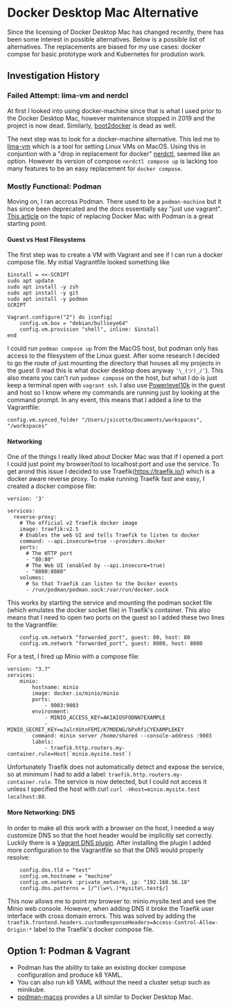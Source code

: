 # Docker Desktop Mac Alternative
Since the licensing of Docker Desktop Mac has changed recently, there has been some interest in possible alternatives. Below is a possible list of alternatives.
The replacements are biased for my use cases: docker compse for basic prototype work and Kubernetes for prodution work.

## Investigation History
### Failed Attempt: lima-vm and nerdcl
At first I looked into using docker-machine since that is what I used prior to the Docker Desktop Mac, however maintenance stopped in 2019 and the project is now dead. Similarly, [boot2docker](https://github.com/boot2docker/boot2docker) is dead as well.

The next step was to look for a docker-machine alternative. This led me to [lima-vm](https://github.com/lima-vm/lima) which is a tool for setting Linux VMs on MacOS. Using this in conjuntion with a "drop in replacement for docker" [nerdctl](https://github.com/containerd/nerdctl), seemed like an option. However its version of compose `nerdctl compose up` is lacking too many features to be an easy replacement for `docker compose`.

### Mostly Functional: Podman
Moving on, I ran accross Podman. There used to be a `podman-machine` but it has since been deprecated and the docs essentially say "just use vagrant". [This article](https://marcusnoble.co.uk/2021-09-01-migrating-from-docker-to-podman/) on the topic of replacing Docker Mac with Podman is a great starting point.

#### Guest vs Host Filesystems
The first step was to create a VM with Vagrant and see if I can run a docker compose file. My initial Vagrantfile looked something like
```
$install = <<-SCRIPT
sudo apt update
sudo apt install -y zsh
sudo apt install -y git
sudo apt install -y podman
SCRIPT

Vagrant.configure("2") do |config|
    config.vm.box = "debian/bullseye64"
    config.vm.provision "shell", inline: $install
end
```
I could run `podman compose up` from the MacOS host, but podman only has access to the filesystem of the Linux guest. After some research I decided to go the route of just mounting the directory that houses all my projects in the guest (I read this is what docker desktop does anyway `¯\_(ツ)_/¯`). This also means you can't run `podman compose` on the host, but what I do is just keep a terminal open with `vagrant ssh`. I also use [Powerlevel10k](https://github.com/romkatv/powerlevel10k) in the guest and host so I know where my commands are running just by looking at the command prompt. In any event, this means that I added a line to the Vagrantfile:
```
config.vm.synced_folder "/Users/jsicotte/Documents/workspaces", "/workspaces"
```

#### Networking
One of the things I really liked about Docker Mac was that if I opened a port I could just point my browser/tool to localhost:port and use the service. To get arond this issue I decided to use Traefik(https://traefik.io/) which is a docker aware reverse proxy. To make running Traefik fast ane easy, I created a docker compose file:
```
version: '3'

services:
  reverse-proxy:
    # The official v2 Traefik docker image
    image: traefik:v2.5
    # Enables the web UI and tells Traefik to listen to docker
    command: --api.insecure=true --providers.docker
    ports:
      # The HTTP port
      - "80:80"
      # The Web UI (enabled by --api.insecure=true)
      - "8080:8080"
    volumes:
      # So that Traefik can listen to the Docker events
      - /run/podman/podman.sock:/var/run/docker.sock
```
This works by starting the service and mounting the podman socket file (which emulates the docker socket file) in Traefik's container. This also means that I need to open two ports on the guest so I added these two lines to the Vagrantfile:
```
    config.vm.network "forwarded_port", guest: 80, host: 80
    config.vm.network "forwarded_port", guest: 8080, host: 8080
```
For a test, I fired up Minio with a compose file:
```
version: "3.7"
services:
    minio:
        hostname: minio
        image: docker.io/minio/minio
        ports:
            - 9003:9003
        environment:
            - MINIO_ACCESS_KEY=AKIAIOSFODNN7EXAMPLE
            - MINIO_SECRET_KEY=wJalrXUtnFEMI/K7MDENG/bPxRfiCYEXAMPLEKEY
        command: minio server /home/shared --console-address :9003
        labels:
            - traefik.http.routers.my-container.rule=Host(`minio.mysite.test`)
```
Unfortunately Traefik does not automatically detect and expose the service, so at minimum I had to add a label: `traefik.http.routers.my-container.rule`. The service is now detected, but I could not access it unless I specified the host with curl `curl -Hhost=minio.mysite.test localhost:80`.

#### More Networking: DNS
In order to make all this work with a browser on the host, I needed a way customize DNS so that the host header would be implicitly set correctly. Luckily there is a [Vagrant DNS plugin](https://github.com/BerlinVagrant/vagrant-dns). After installing the plugin I added more configuration to the Vagrantfile so that the DNS would properly resolve:

```
    config.dns.tld = "test"
    config.vm.hostname = "machine"
    config.vm.network :private_network, ip: "192.168.56.10"
    config.dns.patterns = [/^(\w+\.)*mysite\.test$/]
```
This now allows me to point my browser to: minio.mysite.test and see the Minio web console. However, when adding DNS it broke the Traefik user interface with cross domain errors. This was solved by adding the `traefik.frontend.headers.customResponseHeaders=Access-Control-Allow-Origin:*` label to the Traefik's docker compose file.

## Option 1: Podman & Vagrant
- Podman has the ability to take an existing docker compose configuration and produce k8 YAML.
- You can also run k8 YAML without the need a cluster setup such as minikube.
- [podman-macos](https://github.com/containers/podman-compose) provides a UI similar to Docker Desktop Mac.

